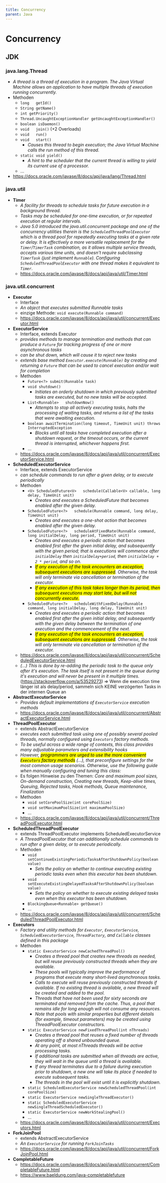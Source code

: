 ```yaml
---
title: Concurrency
parent: Java
---
```


# Concurrency

## JDK

### java.lang.Thread
- *A thread is a thread of execution in a program. The Java Virtual Machine allows an application to have multiple threads of execution running concurrently.*
- Methoden
  - `long	getId()`
  - `String	getName()`
  - `int getPriority()`
  - `Thread.UncaughtExceptionHandler getUncaughtExceptionHandler()`
  - `boolean isDaemon()`
  - `void	join()` (+2 Overloads)
  - `void	run()`
  - `void	start()`
    - *Causes this thread to begin execution; the Java Virtual Machine calls the run method of this thread.*
  - `static void yield()`
    - *A hint to the scheduler that the current thread is willing to yield its current use of a processor.*
  - ...
- <https://docs.oracle.com/javase/8/docs/api/java/lang/Thread.html>

### java.util
- **Timer**
  - *A facility for threads to schedule tasks for future execution in a background thread.*
  - *Tasks may be scheduled for one-time execution, or for repeated execution at regular intervals.*
  - *Java 5.0 introduced the java.util.concurrent package and one of the concurrency utilities therein is the `ScheduledThreadPoolExecutor` which is a thread pool for repeatedly executing tasks at a given rate or delay. It is effectively a more versatile replacement for the `Timer`/`TimerTask` combination, as it allows multiple service threads, accepts various time units, and doesn't require subclassing `TimerTask` (just implement `Runnable`). Configuring `ScheduledThreadPoolExecutor` with one thread makes it equivalent to `Timer`.*
  - <https://docs.oracle.com/javase/8/docs/api/java/util/Timer.html> 

### java.util.concurrent
- **Executor**
  - Interface
  - *An object that executes submitted Runnable tasks*
  - einzige Methode: `void execute(Runnable command)`
  - <https://docs.oracle.com/javase/8/docs/api/java/util/concurrent/Executor.html> 
- **ExecutorService**
  - Interface, extends Executor
  - *provides methods to manage termination and methods that can produce a `Future` for tracking progress of one or more asynchronous tasks*
  - *can be shut down, which will cause it to reject new tasks*
  - *extends base method `Executor.execute(Runnable)` by creating and returning a `Future` that can be used to cancel execution and/or wait for completion*
  - Methoden
    - `Future<?> submit(Runnable task)`
    - `void shutdown()`
      - *Initiates an orderly shutdown in which previously submitted tasks are executed, but no new tasks will be accepted.*
    - `List<Runnable>	shutdownNow()`
      - *Attempts to stop all actively executing tasks, halts the processing of waiting tasks, and returns a list of the tasks that were awaiting execution.*   
    - `boolean awaitTermination(long timeout, TimeUnit unit) throws InterruptedException`
      - *Blocks until all tasks have completed execution after a shutdown request, or the timeout occurs, or the current thread is interrupted, whichever happens first.* 
    - ...
  - <https://docs.oracle.com/javase/8/docs/api/java/util/concurrent/ExecutorService.html>
- **ScheduledExecutorService**
  - Interface, extends ExecutorService
  - *can schedule commands to run after a given delay, or to execute periodically*
  - Methoden
    - `<V> ScheduledFuture<V>	schedule(Callable<V> callable, long delay, TimeUnit unit)`
      - *Creates and executes a ScheduledFuture that becomes enabled after the given delay.* 
    - `ScheduledFuture<?>	schedule(Runnable command, long delay, TimeUnit unit)`
      - *Creates and executes a one-shot action that becomes enabled after the given delay.* 
    - `ScheduledFuture<?>	scheduleAtFixedRate(Runnable command, long initialDelay, long period, TimeUnit unit)`
      - *Creates and executes a periodic action that becomes enabled first after the given initial delay, and subsequently with the given period; that is executions will commence after `initialDelay` then `initialDelay+period`, then `initialDelay + 2 * period`, and so on.*
      - *<mark>If any execution of the task encounters an exception, subsequent executions are suppressed</mark>. Otherwise, the task will only terminate via cancellation or termination of the executor.*
      - *<mark>If any execution of this task takes longer than its period, then subsequent executions may start late, but will not concurrently execute.</mark>* 
    - `ScheduledFuture<?>	scheduleWithFixedDelay(Runnable command, long initialDelay, long delay, TimeUnit unit)`
      - *Creates and executes a periodic action that becomes enabled first after the given initial delay, and subsequently with the given delay between the termination of one execution and the commencement of the next.*
      - *<mark>If any execution of the task encounters an exception, subsequent executions are suppressed</mark>. Otherwise, the task will only terminate via cancellation or termination of the executor.* 
  - <https://docs.oracle.com/javase/8/docs/api/java/util/concurrent/ScheduledExecutorService.html>
  - *(...) This is done by re-adding the periodic task to the queue only after it's execution. The task itself is not present in the queue during it's execution and will never be present in it multiple times.* (<https://stackoverflow.com/a/53529273>) => Wenn die execution time länger ist als delay/period, sammeln sich KEINE verzögerten Tasks in der internen Queue an
- **AbstractExecutorService**
  - *Provides default implementations of `ExecutorService` execution methods* 
  - <https://docs.oracle.com/javase/8/docs/api/java/util/concurrent/AbstractExecutorService.html>
- **ThreadPoolExecutor**
  - extends AbstractExecutorService 
  - *executes each submitted task using one of possibly several pooled threads, normally configured using `Executors` factory methods.*
  - *To be useful across a wide range of contexts, this class provides many adjustable parameters and extensibility hooks*
  - *However, <mark>programmers are urged to use the more convenient `Executors` factory methods</mark> (...), that preconfigure settings for the most common usage scenarios. Otherwise, use the following guide when manually configuring and tuning this class:*
  - Es folgen Hinweise zu den Themen: *Core and maximum pool sizes, On-demand construction, Creating new threads, Keep-alive times, Queuing, Rejected tasks, Hook methods, Queue maintenance, Finalization*
  - Methoden
    - `void	setCorePoolSize(int corePoolSize)`
    - `void	setMaximumPoolSize(int maximumPoolSize)`
    - ... 
  - <https://docs.oracle.com/javase/8/docs/api/java/util/concurrent/ThreadPoolExecutor.html> 
- **ScheduledThreadPoolExecutor**
  - extends ThreadPoolExecutor implements ScheduledExecutorService 
  - *A ThreadPoolExecutor that can additionally schedule commands to run after a given delay, or to execute periodically.*
  - Methoden
    - `void setContinueExistingPeriodicTasksAfterShutdownPolicy(boolean value)`
      - *Sets the policy on whether to continue executing existing periodic tasks even when this executor has been shutdown.* 
    - `void setExecuteExistingDelayedTasksAfterShutdownPolicy(boolean value)`
      - *Sets the policy on whether to execute existing delayed tasks even when this executor has been shutdown.*
    - `BlockingQueue<Runnable> getQueue()`
    - ... 
  - <https://docs.oracle.com/javase/8/docs/api/java/util/concurrent/ScheduledThreadPoolExecutor.html>
- **Executors**
  - *Factory and utility methods for `Executor`, `ExecutorService`, `ScheduledExecutorService`, `ThreadFactory`, and `Callable` classes defined in this package*
  - Methoden
    - `static ExecutorService newCachedThreadPool()`
      - *Creates a thread pool that creates new threads as needed, but will reuse previously constructed threads when they are available.*
      - *These pools will typically improve the performance of programs that execute many short-lived asynchronous tasks.*
      - *Calls to execute will reuse previously constructed threads if available. If no existing thread is available, a new thread will be created and added to the pool.*
      - *Threads that have not been used for sixty seconds are terminated and removed from the cache. Thus, a pool that remains idle for long enough will not consume any resources.*
      - *Note that pools with similar properties but different details (for example, timeout parameters) may be created using ThreadPoolExecutor constructors.*
    - `static ExecutorService newFixedThreadPool(int nThreads)`
      - *Creates a thread pool that reuses a fixed number of threads operating off a shared unbounded queue.*
      - *At any point, at most nThreads threads will be active processing tasks.*
      - *If additional tasks are submitted when all threads are active, they will wait in the queue until a thread is available.*
      - *If any thread terminates due to a failure during execution prior to shutdown, a new one will take its place if needed to execute subsequent tasks.*
      - *The threads in the pool will exist until it is explicitly shutdown.* 
    - `static ScheduledExecutorService newScheduledThreadPool(int corePoolSize)`
    - `static ExecutorService newSingleThreadExecutor()`
    - `static ScheduledExecutorService newSingleThreadScheduledExecutor()`
    - `static ExecutorService newWorkStealingPool()`
    - ... 
  - <https://docs.oracle.com/javase/8/docs/api/java/util/concurrent/Executors.html> 
- **ForkJoinPool**
  - extends AbstractExecutorService
  - *An `ExecutorService` for running `ForkJoinTasks`* 
  - <https://docs.oracle.com/javase/8/docs/api/java/util/concurrent/ForkJoinPool.html> 
- **CompletableFuture**
  - <https://docs.oracle.com/javase/8/docs/api/java/util/concurrent/CompletableFuture.html> 
  - <https://www.baeldung.com/java-completablefuture> 
